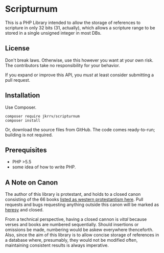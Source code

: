 Scripturnum
===========

This is a PHP Library intended to allow the storage of references to scripture in only 32 bits (31, actually), which allows a scripture range to be stored in a single unsigned integer in most DBs.  

## License

Don't break laws.  Otherwise, use this however you want at your own risk.  The contributors take no responsibility for your behavior. 

If you expand or improve this API, you *must* at least consider submitting a pull request.  

## Installation

Use Composer.  

	composer require jkrrv/scripturnum
	composer install

Or, download the source files from GitHub.  The code comes ready-to-run; building is not required. 

## Prerequisites

 - PHP >5.5
 - some idea of how to write PHP.

## A Note on Canon

The author of this library is protestant, and holds to a closed canon consisting of the 66 books [listed as western protestantism here](https://en.wikipedia.org/wiki/Biblical_canon).  Pull requests and bugs requesting anything outside this canon will be marked as [heresy](https://github.com/jkrrv/ScripturNum/labels/Heresy%21) and closed.

From a technical perspective, having a closed cannon is *vital* because verses and books are numbered sequentially.  Should insertions or omissions be made, numbering would be askew everywhere thenceforth.  Also, since the aim of this library is to allow concise storage of references in a database where, presumably, they would not be modified often, maintaining consistent results is always imperative. 